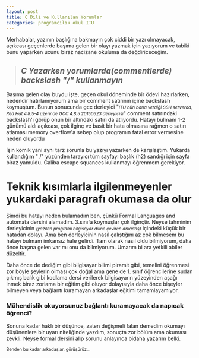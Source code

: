 ```yaml
---
layout: post
title: C Dili ve Kullanılan Yorumlar
categories: programcılık okul ITU
---
```


<p>Merhabalar, yazının başlığına bakmayın çok ciddi bir yazı olmayacak, açıkcası geçenlerde başıma gelen bir olayı yazmak için yazıyorum ve tabiki bunu yaparken ucunu biraz nacizane okuluma da değdiriceceğim.</p>

<blockquote><i><h2>C Yazarken yorumlarda(commentlerde) backslash "&#47;" kullanmayın</h2></i></blockquote>

<p> Başıma gelen olay buydu işte, geçen okul döneminde bir ödevi hazırlarken, nedendir hatırlamıyorum ama bir comment satırının içine backslash koymuştum. Bunun sonucunda gcc derleyici "<small><i>ITU'nün bana verdiği SSH serverda, Red Hat 4.8.5-4 üzerinde GCC 4.8.5 20150623 derleyicisi</i></small>" comment satırındaki backslash'ı görüp onun bir altındaki satırı da atlıyordu. Hatayı bulmam 1-2 günümü aldı açıkcası, çok ilginç ve basit bir hata olmasına rağmen o satırı atlaması memory overflow'a sebep olup programın fatal error vermesine neden oluyordu</p>

<p>İşin komik yani aynı tarz sorunla bu yazıyı yazarken de karşılaştım. Yukarda kullandığım "	&#47;" yüzünden tarayıcı tüm sayfayı başlık (h2) sandığı için sayfa biraz yamuldu. Galiba escape squances kullanmayı öğrenmem gerekiyor.</p>

<h1>Teknik kısımlarla ilgilenmeyenler yukardaki paragrafı okumasa da olur</h1>

<p>Şimdi bu hatayı neden bulamadım ben, çünkü Formal Languages and automata dersini alamadım. 3.sınıfa koymuşlar çok ilginçtir. Neyse tahminim derleyicinin <small><i>(yazılan programı bilgisayar diline çeviren arkadaş)</i></small> içindeki küçük bir hatadan dolayı. Ama ben derleyicinin nasıl çalıştığını az çok bilmesem bu hatayı bulmam imkansız hale gelirdi. Tam olarak nasıl oldu bilmiyorum, daha önce başına gelen var mı onu da bilmiyorum. Umarım bi ara yetkili abiler düzeltir.</p>
<p>Daha önce de dediğim gibi bilgisayar bilimi piramit gibi, temelini öğrenmesi zor böyle şeylerin olması çok doğal ama gene de 1. sınıf öğrencilerine sudan çıkmış balık gibi kodlama dersi verilerek bilgisayarın yüzeyinden aşağı inmek biraz zorlama bir eğitim gibi oluyor dolayısıyla daha önce bişeyler bilmeyen veya bağlantı kuramayan arkadaşlar eğitimi tamamlayamıyor.</p>

<h3>Mühendislik okuyorsunuz bağlantı kuramayacak da napıcak öğrenci?</h3>
<p>Sonuna kadar haklı bir düşünce, zaten değişmeli falan demedim okumayı düşünenlere bir uyarı niteliğinde yazdım, sonuçta zor bölüm ama okuması zevkli. Neyse formal dersini alıp sorunu anlayınca bidaha yazarım belki.</p>

<small>Benden bu kadar arkadaşlar, görüşürüz...</small>